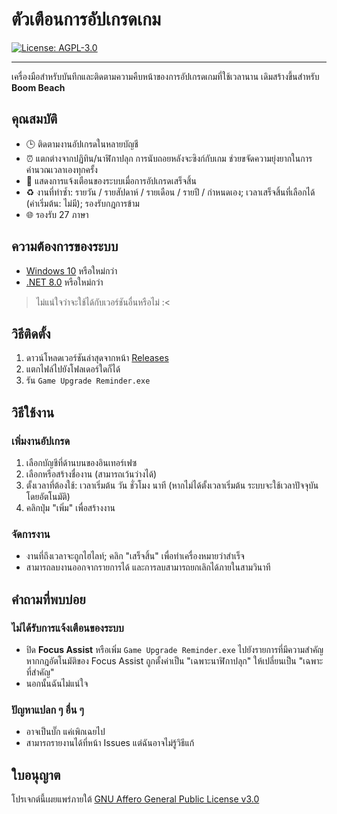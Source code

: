 ﻿# ตัวเตือนการอัปเกรดเกม

[![License: AGPL-3.0](https://img.shields.io/badge/License-AGPL--3.0-blue.svg)](https://opensource.org/licenses/AGPL-3.0)

---

เครื่องมือสำหรับบันทึกและติดตามความคืบหน้าของการอัปเกรดเกมที่ใช้เวลานาน เดิมสร้างขึ้นสำหรับ **Boom Beach**

## คุณสมบัติ

- 🕒 ติดตามงานอัปเกรดในหลายบัญชี
- ⏰ แตกต่างจากปฏิทิน/นาฬิกาปลุก การนับถอยหลังจะซิงก์กับเกม ช่วยขจัดความยุ่งยากในการคำนวณเวลาเองทุกครั้ง
- 🔔 แสดงการแจ้งเตือนของระบบเมื่อการอัปเกรดเสร็จสิ้น
- ♻️ งานที่ทำซ้ำ: รายวัน / รายสัปดาห์ / รายเดือน / รายปี / กำหนดเอง; เวลาเสร็จสิ้นที่เลือกได้ (ค่าเริ่มต้น: ไม่มี); รองรับกฎการข้าม
- 🌐 รองรับ 27 ภาษา

## ความต้องการของระบบ

- [Windows 10](https://www.microsoft.com/en-ca/software-download/windows10) หรือใหม่กว่า
- [.NET 8.0](https://dotnet.microsoft.com/en-us/download/dotnet/8.0) หรือใหม่กว่า

> ไม่แน่ใจว่าจะใช้ได้กับเวอร์ชันอื่นหรือไม่ :<

## วิธีติดตั้ง

1. ดาวน์โหลดเวอร์ชันล่าสุดจากหน้า [Releases](https://github.com/YuanXiQWQ/Game-Upgrade-Reminder/releases)
2. แตกไฟล์ไปยังโฟลเดอร์ใดก็ได้
3. รัน `Game Upgrade Reminder.exe`

## วิธีใช้งาน

### เพิ่มงานอัปเกรด

1. เลือกบัญชีที่ด้านบนของอินเทอร์เฟซ
2. เลือกหรือสร้างชื่องาน (สามารถเว้นว่างได้)
3. ตั้งเวลาที่ต้องใช้: เวลาเริ่มต้น วัน ชั่วโมง นาที (หากไม่ได้ตั้งเวลาเริ่มต้น ระบบจะใช้เวลาปัจจุบันโดยอัตโนมัติ)
4. คลิกปุ่ม "เพิ่ม" เพื่อสร้างงาน

### จัดการงาน

- งานที่ถึงเวลาจะถูกไฮไลท์; คลิก "เสร็จสิ้น" เพื่อทำเครื่องหมายว่าสำเร็จ
- สามารถลบงานออกจากรายการได้ และการลบสามารถยกเลิกได้ภายในสามวินาที

## คำถามที่พบบ่อย

### ไม่ได้รับการแจ้งเตือนของระบบ

- ปิด **Focus Assist** หรือเพิ่ม `Game Upgrade Reminder.exe` ไปยังรายการที่มีความสำคัญ หากกฎอัตโนมัติของ Focus Assist ถูกตั้งค่าเป็น "เฉพาะนาฬิกาปลุก" ให้เปลี่ยนเป็น "เฉพาะที่สำคัญ"
- นอกนั้นฉันไม่แน่ใจ

### ปัญหาแปลก ๆ อื่น ๆ

- อาจเป็นบั๊ก แค่เพิกเฉยไป
- สามารถรายงานได้ที่หน้า Issues แต่ฉันอาจไม่รู้วิธีแก้

## ใบอนุญาต

โปรเจกต์นี้เผยแพร่ภายใต้ [GNU Affero General Public License v3.0](../LICENSE)